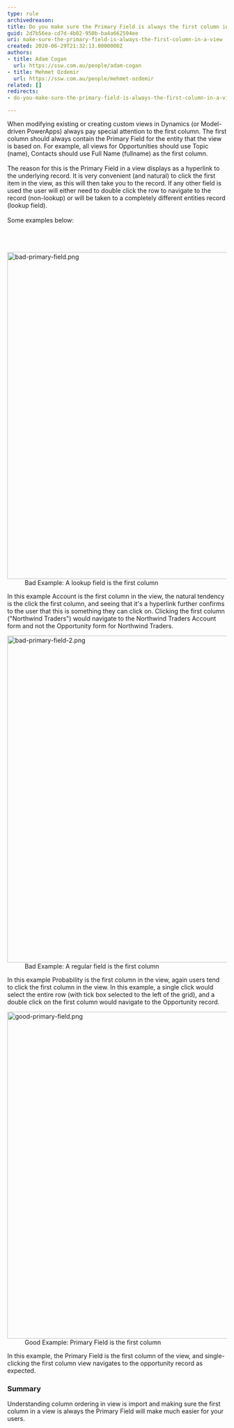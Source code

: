 ```yaml
---
type: rule
archivedreason: 
title: Do you make sure the Primary Field is always the first column in a view?
guid: 2d7b56ea-cd7d-4b02-950b-ba4a662594ee
uri: make-sure-the-primary-field-is-always-the-first-column-in-a-view
created: 2020-06-29T21:32:13.0000000Z
authors:
- title: Adam Cogan
  url: https://ssw.com.au/people/adam-cogan
- title: Mehmet Ozdemir
  url: https://ssw.com.au/people/mehmet-ozdemir
related: []
redirects:
- do-you-make-sure-the-primary-field-is-always-the-first-column-in-a-view

---
```



When modifying existing or creating custom views in Dynamics (or Model-driven PowerApps) always pay special attention to the first column. The first column should always contain the Primary Field for the entity that the view is based on. For example, all views for Opportunities should use Topic (name), Contacts should use Full Name (fullname)&#160;as the first column.<br><br>The reason for this is the Primary Field in a view displays as a hyperlink to the underlying record. It is very convenient (and natural) to click the first item in the view, as this will then take you to the record. If any other field is used the user will either need to double click the row to navigate to the record (non-lookup) or will be taken to a completely different entities record (lookup field).<br><br>Some examples below&#58;<br><br>
<br><excerpt class='endintro'></excerpt><br>
<dl class="badImage"><dt><img src="/PublishingImages/bad-primary-field.png" alt="bad-primary-field.png" style="width&#58;750px;" /></dt><dd>Bad Example&#58; A lookup field is the first column</dd></dl><p>In this example Account is the first column in the view, the natural tendency is the click the first column, and seeing that it's a hyperlink further confirms to the user that this is something they can click on. Clicking the first column (&quot;Northwind Traders&quot;) would navigate to the Northwind Traders Account form and not the Opportunity form for Northwind Traders.</p><dl class="badImage"><dt><img src="/PublishingImages/bad-primary-field-2.png" alt="bad-primary-field-2.png" style="width&#58;750px;" /></dt><dd>Bad Example&#58; A regular field is the first column</dd></dl><p>In this example Probability is the first column in the view, again users tend to click the first column in the view. In this example, a single click would select the entire row (with tick box selected to the left of the grid), and a double click on the first column would navigate to the Opportunity record.</p><dl class="goodImage"><dt><img src="/PublishingImages/good-primary-field.png" alt="good-primary-field.png" style="width&#58;750px;" /></dt><dd>Good Example&#58; Primary Field is the first column</dd></dl><p>In this example, the Primary Field is the first column of the view, and single-clicking the first column view navigates to the opportunity record as expected.</p><h3 class="ssw15-rteElement-H3">​Summary​<br></h3>Understanding column ordering in view is import and making sure the first column in a view is always the Primary Field will make much easier for your users.<p>​<br></p>



